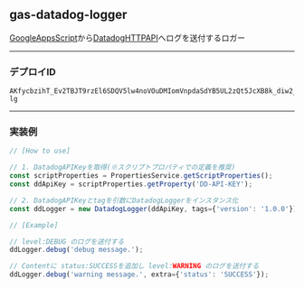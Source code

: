 ## gas-datadog-logger

[GoogleAppsScript](https://script.google.com/home)から[DatadogHTTPAPI](https://docs.datadoghq.com/ja/api/latest/logs/)へログを送付するロガー

---

### デプロイID

```copy
AKfycbzihT_Ev2TBJT9rzEl6SDQV5lw4noVOuDMIomVnpdaSdYB5UL2zQt5JcXB8k_diw2_-lg
```

---

### 実装例

```javascript
// [How to use]

// 1. DatadogAPIKeyを取得(※スクリプトプロパティでの定義を推奨)
const scriptProperties = PropertiesService.getScriptProperties();
const ddApiKey = scriptProperties.getProperty('DD-API-KEY');

// 2. DatadogAPIKeyとtagを引数にDatadogLoggerをインスタンス化
const ddLogger = new DatadogLogger(ddApiKey, tags={'version': '1.0.0'});

// [Example]

// level:DEBUG のログを送付する
ddLogger.debug('debug message.');

// Contentに status:SUCCESSを追加し level:WARNING のログを送付する
ddLogger.debug('warning message.', extra={'status': 'SUCCESS'});
```
